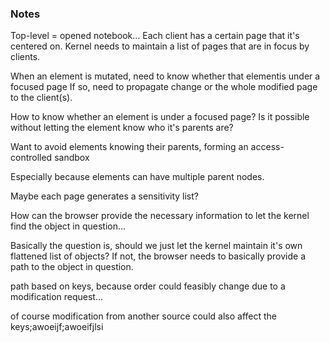 ### Notes

Top-level = opened notebook...
Each client has a certain page that it's centered on.
Kernel needs to maintain a list of pages that are in focus by clients.

When an element is mutated, need to know whether that elementis under a focused page
If so, need to propagate change or the whole modified page to the client(s).

How to know whether an element is under a focused page? Is it possible without letting
the element know who it's parents are?

Want to avoid elements knowing their parents, forming an access-controlled sandbox

Especially because elements can have multiple parent nodes.

Maybe each page generates a sensitivity list?

How can the browser provide the necessary information to let the kernel find the object
in question...

Basically the question is, should we just let the kernel maintain it's own flattened list
of objects? If not, the browser needs to basically provide a path to the object in question.

path based on keys, because order could feasibly change due to a modification request...

of course modification from another source could also affect the keys;awoeijf;awoeifjlsi